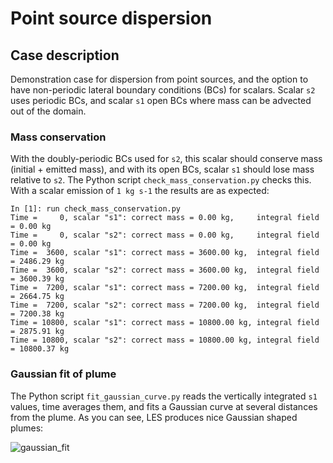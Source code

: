 # Point source dispersion

## Case description
Demonstration case for dispersion from point sources, and the option to have non-periodic lateral boundary conditions (BCs) for scalars. Scalar `s2` uses periodic BCs, and scalar `s1` open BCs where mass can be advected out of the domain.

### Mass conservation
With the doubly-periodic BCs used for `s2`, this scalar should conserve mass (initial + emitted mass), and with its open BCs, scalar `s1` should lose mass relative to `s2`. The Python script `check_mass_conservation.py` checks this. With a scalar emission of `1 kg s-1` the results are as expected: 

    In [1]: run check_mass_conservation.py  
    Time =     0, scalar "s1": correct mass = 0.00 kg,     integral field = 0.00 kg  
    Time =     0, scalar "s2": correct mass = 0.00 kg,     integral field = 0.00 kg  
    Time =  3600, scalar "s1": correct mass = 3600.00 kg,  integral field = 2486.29 kg  
    Time =  3600, scalar "s2": correct mass = 3600.00 kg,  integral field = 3600.39 kg  
    Time =  7200, scalar "s1": correct mass = 7200.00 kg,  integral field = 2664.75 kg  
    Time =  7200, scalar "s2": correct mass = 7200.00 kg,  integral field = 7200.38 kg  
    Time = 10800, scalar "s1": correct mass = 10800.00 kg, integral field = 2875.91 kg  
    Time = 10800, scalar "s2": correct mass = 10800.00 kg, integral field = 10800.37 kg

### Gaussian fit of plume
The Python script `fit_gaussian_curve.py` reads the vertically integrated `s1` values, time averages them, and fits a Gaussian curve at several distances from the plume. As you can see, LES produces nice Gaussian shaped plumes:

![gaussian_fit](https://github.com/julietbravo/microhh/assets/1067637/96d5c32e-5750-4621-b76a-66475d248427)
